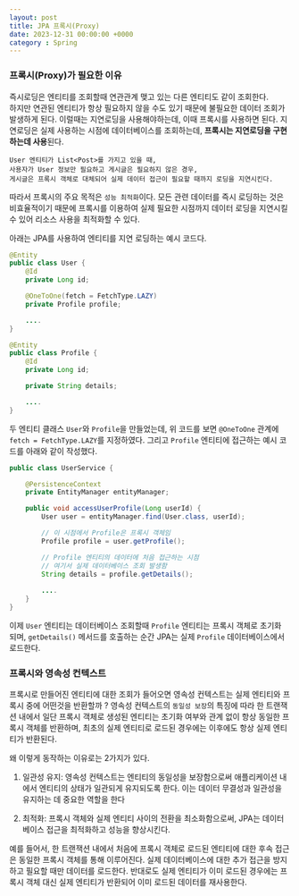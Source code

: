 ```yaml
---
layout: post
title: JPA 프록시(Proxy)
date: 2023-12-31 00:00:00 +0000
category : Spring
---
```


### 프록시(Proxy)가 필요한 이유

즉시로딩은 엔티티를 조회할때 연관관계 맺고 있는 다른 엔티티도 같이 조회한다.   
하지만 연관된 엔티티가 항상 필요하지 않을 수도 있기 때문에 불필요한 데이터 조회가 발생하게 된다. 이럴때는 지연로딩을 사용해야하는데, 이때 프록시를 사용하면 된다. 지연로딩은 실제 사용하는 시점에 데이터베이스를 조회하는데, **프록시는 지연로딩을 구현하는데 사용**된다.

```
User 엔티티가 List<Post>를 가지고 있을 때, 
사용자가 User 정보만 필요하고 게시글은 필요하지 않은 경우, 
게시글은 프록시 객체로 대체되어 실제 데이터 접근이 필요할 때까지 로딩을 지연시킨다.
```

따라서 프록시의 주요 목적은 `성능 최적화`이다. 모든 관련 데이터를 즉시 로딩하는 것은 비효율적이기 때문에 프록시를 이용하여 실제 필요한 시점까지 데이터 로딩을 지연시킬 수 있어 리소스 사용을 최적화할 수 있다. 

아래는 JPA를 사용하여 엔티티를 지연 로딩하는 예시 코드다. 

```java
@Entity
public class User {
    @Id
    private Long id;

    @OneToOne(fetch = FetchType.LAZY)
    private Profile profile;

    ....
}

@Entity
public class Profile {
    @Id
    private Long id;

    private String details;

    ....
}
```

두 엔티티 클래스 `User`와 `Profile`을 만들었는데, 위 코드를 보면 `@OneToOne` 관계에 `fetch = FetchType.LAZY`를 지정하였다. 
그리고 `Profile` 엔티티에 접근하는 예시 코드를 아래와 같이 작성했다. 

```java
public class UserService {

    @PersistenceContext
    private EntityManager entityManager;

    public void accessUserProfile(Long userId) {
        User user = entityManager.find(User.class, userId);

        // 이 시점에서 Profile은 프록시 객체임
        Profile profile = user.getProfile();

        // Profile 엔티티의 데이터에 처음 접근하는 시점
        // 여기서 실제 데이터베이스 조회 발생함
        String details = profile.getDetails();
        
        ....
    }
}
```

이제 `User` 엔티티는 데이터베이스 조회할때 `Profile` 엔티티는 프록시 객체로 초기화 되며, `getDetails()` 메서드를 호출하는 순간 JPA는 실제 `Profile` 데이터베이스에서 로드한다. 

### 프록시와 영속성 컨텍스트 

프록시로 만들어진 엔티티에 대한 조회가 들어오면 영속성 컨텍스트는 실제 엔티티와 프록시 중에 어떤것을 반환할까 ? 
영속성 컨텍스트의 `동일성 보장`의 특징에 따라 한 트랜잭션 내에서 일단 프록시 객체로 생성된 엔티티는 초기화 여부와 관계 없이 항상 동일한 프록시 객체를 반환하며, 최초의 실제 엔티티로 로드된 경우에는 이후에도 항상 실제 엔티티가 반환된다. 

왜 이렇게 동작하는 이유로는 2가지가 있다. 

1. 일관성 유지: 영속성 컨텍스트는 엔티티의 동일성을 보장함으로써 애플리케이션 내에서 엔티티의 상태가 일관되게 유지되도록 한다. 이는 데이터 무결성과 일관성을 유지하는 데 중요한 역할을 한다

2. 최적화: 프록시 객체와 실제 엔티티 사이의 전환을 최소화함으로써, JPA는 데이터베이스 접근을 최적화하고 성능을 향상시킨다.

예를 들어서, 한 트랜잭션 내에서 처음에 프록시 객체로 로드된 엔티티에 대한 후속 접근은 동일한 프록시 객체를 통해 이루어진다. 실제 데이터베이스에 대한 추가 접근을 방지하고 필요할 때만 데이터를 로드한다. 반대로도 실제 엔티티가 이미 로드된 경우에는 프록시 객체 대신 실제 엔티티가 반환되어 이미 로드된 데이터를 재사용한다. 